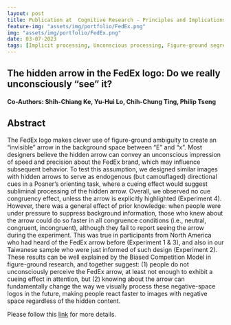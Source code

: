```yaml
---
layout: post
title: Publication at  Cognitive Research - Principles and Implications (Springer International Publishing)
feature-img: "assets/img/portfolio/FedEx.png"
img: "assets/img/portfolio/FedEx.png"
date: 03-07-2023
tags: [Implicit processing, Unconscious processing, Figure-ground segregation, Logo design, Consciousness, Biased competition model]
---    
```

## The hidden arrow in the FedEx logo: Do we really unconsciously “see” it?
#### Co-Authors: Shih-Chiang Ke, Yu-Hui Lo, Chih-Chung Ting, Philip Tseng

## Abstract
The FedEx logo makes clever use of figure-ground ambiguity to create an “invisible” arrow in the background space between “E” and “x”. Most designers believe the hidden arrow can convey an unconscious impression of speed and precision about the FedEx brand, which may influence subsequent behavior. To test this assumption, we designed similar images with hidden arrows to serve as endogenous (but camouflaged) directional cues in a Posner’s orienting task, where a cueing effect would suggest subliminal processing of the hidden arrow. Overall, we observed no cue congruency effect, unless the arrow is explicitly highlighted (Experiment 4). However, there was a general effect of prior knowledge: when people were under pressure to suppress background information, those who knew about the arrow could do so faster in all congruence conditions (i.e., neutral, congruent, incongruent), although they fail to report seeing the arrow during the experiment. This was true in participants from North America who had heard of the FedEx arrow before (Experiment 1 & 3), and also in our Taiwanese sample who were just informed of such design (Experiment 2). These results can be well explained by the Biased Competition Model in figure-ground research, and together suggest: (1) people do not unconsciously perceive the FedEx arrow, at least not enough to exhibit a cueing effect in attention, but (2) knowing about the arrow can fundamentally change the way we visually process these negative-space logos in the future, making people react faster to images with negative space regardless of the hidden content.

Please follow this [link](https://link.springer.com/article/10.1186/s41235-023-00494-x) for more details.

